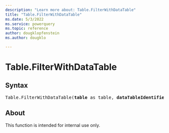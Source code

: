 ```yaml
---
description: "Learn more about: Table.FilterWithDataTable"
title: "Table.FilterWithDataTable"
ms.date: 5/3/2022
ms.service: powerquery
ms.topic: reference
author: dougklopfenstein
ms.author: dougklo

---
```

# Table.FilterWithDataTable

## Syntax

<pre>
Table.FilterWithDataTable(<b>table</b> as table, <b>dataTableIdentifier</b> as text) as any
</pre>

## About

This function is intended for internal use only.
